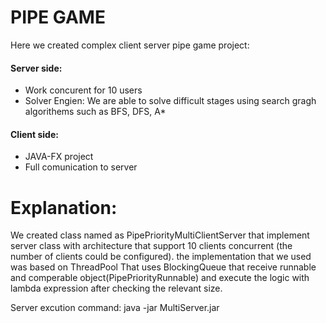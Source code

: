 # PIPE GAME

Here we created complex client server pipe game project:

#### Server side:
* Work concurent for 10 users
* Solver Engien: 
We are able to solve difficult stages using search gragh algorithems such as BFS, DFS, A* 

#### Client side:
* JAVA-FX project
* Full comunication to server 

# Explanation:
We created class named as PipePriorityMultiClientServer that implement server class with architecture that support 10 clients concurrent (the number of clients could be configured).
the implementation that we used was based on ThreadPool That uses BlockingQueue that receive runnable and comperable object(PipePriorityRunnable) and execute the logic with lambda expression after checking the relevant size.

Server excution command:
java -jar MultiServer.jar
